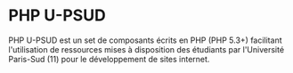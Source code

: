 # PHP U-PSUD

PHP U-PSUD est un set de composants écrits en PHP (PHP 5.3+) facilitant l'utilisation de ressources mises à disposition
des étudiants par l'Université Paris-Sud (11) pour le développement de sites internet.
